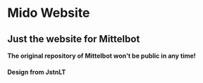 # Mido Website

## Just the website for Mittelbot

<strong>
The original repository of Mittelbot won't be public in any time!
</strong>

#### Design from JstnLT